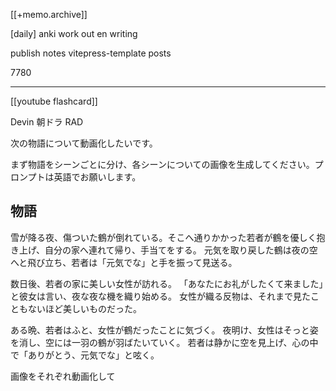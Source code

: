 [[+memo.archive]]



[daily]
anki
work out
en writing


publish notes
	vitepress-template
	posts
	

7780



---
[[youtube flashcard]]


Devin
朝ドラ RAD



次の物語について動画化したいです。

まず物語をシーンごとに分け、各シーンについての画像を生成してください。プロンプトは英語でお願いします。

## 物語
雪が降る夜、傷ついた鶴が倒れている。そこへ通りかかった若者が鶴を優しく抱き上げ、自分の家へ連れて帰り、手当てをする。
元気を取り戻した鶴は夜の空へと飛び立ち、若者は「元気でな」と手を振って見送る。

数日後、若者の家に美しい女性が訪れる。
「あなたにお礼がしたくて来ました」と彼女は言い、夜な夜な機を織り始める。
女性が織る反物は、それまで見たこともないほど美しいものだった。

ある晩、若者はふと、女性が鶴だったことに気づく。
夜明け、女性はそっと姿を消し、空には一羽の鶴が羽ばたいていく。
若者は静かに空を見上げ、心の中で「ありがとう、元気でな」と呟く。


画像をそれぞれ動画化して